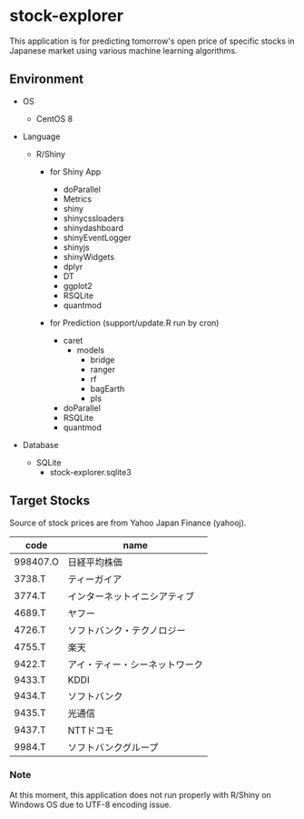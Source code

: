 # stock-explorer

This application is for predicting tomorrow's open price of specific stocks in Japanese market using various machine learning algorithms.

## Environment

- OS
  - CentOS 8

- Language
  - R/Shiny
    - for Shiny App
      - doParallel
      - Metrics
      - shiny
      - shinycssloaders
      - shinydashboard
      - shinyEventLogger
      - shinyjs
      - shinyWidgets
      - dplyr
      - DT
      - ggplot2
      - RSQLite
      - quantmod

    - for Prediction (support/update.R run by cron)
      - caret
        - models
          - bridge
          - ranger
          - rf
          - bagEarth
          - pls
      - doParallel
      - RSQLite
      - quantmod

- Database
  - SQLite
    - stock-explorer.sqlite3


## Target Stocks

Source of stock prices are from Yahoo Japan Finance (yahooj).

| code | name |
|------|------|
| 998407.O | 日経平均株価 |
| 3738.T | ティーガイア |
| 3774.T | インターネットイニシアティブ |
| 4689.T | ヤフー |
| 4726.T | ソフトバンク・テクノロジー |
| 4755.T | 楽天 |
| 9422.T | アイ・ティー・シーネットワーク |
| 9433.T | KDDI |
| 9434.T | ソフトバンク |
| 9435.T | 光通信 |
| 9437.T | NTTドコモ |
| 9984.T | ソフトバンクグループ |


### Note

At this moment, this application does not run properly with R/Shiny on Windows OS due to UTF-8 encoding issue.
